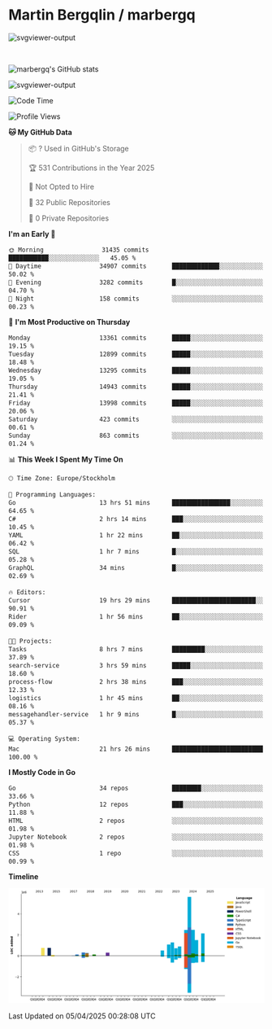 # Martin Bergqlin / marbergq

![svgviewer-output](https://user-images.githubusercontent.com/2405410/206014777-22d41ecb-c24f-421d-b7d9-bba2cb5bb0de.svg)

<br>

<!--- [![Martin's Week](https://github-readme-stats.vercel.app/api/wakatime?username=marbergq&theme=dark)](https://github.com/anuraghazra/github-readme-stats) -->

![marbergq's GitHub stats](https://github-readme-stats.vercel.app/api?username=marbergq&count_private=true&show_icons=true)

![svgviewer-output](https://wakatime.com/badge/user/3f0a2069-6683-4e19-9a4a-7d21ea815067.svg)

<!--START_SECTION:waka-->
![Code Time](http://img.shields.io/badge/Code%20Time-4%2C978%20hrs%2015%20mins-blue)

![Profile Views](http://img.shields.io/badge/Profile%20Views-0-blue)

**🐱 My GitHub Data** 

> 📦 ? Used in GitHub's Storage 
 > 
> 🏆 531 Contributions in the Year 2025
 > 
> 🚫 Not Opted to Hire
 > 
> 📜 32 Public Repositories 
 > 
> 🔑 0 Private Repositories 
 > 
**I'm an Early 🐤** 

```text
🌞 Morning                31435 commits       ███████████░░░░░░░░░░░░░░   45.05 % 
🌆 Daytime                34907 commits       █████████████░░░░░░░░░░░░   50.02 % 
🌃 Evening                3282 commits        █░░░░░░░░░░░░░░░░░░░░░░░░   04.70 % 
🌙 Night                  158 commits         ░░░░░░░░░░░░░░░░░░░░░░░░░   00.23 % 
```
📅 **I'm Most Productive on Thursday** 

```text
Monday                   13361 commits       █████░░░░░░░░░░░░░░░░░░░░   19.15 % 
Tuesday                  12899 commits       █████░░░░░░░░░░░░░░░░░░░░   18.48 % 
Wednesday                13295 commits       █████░░░░░░░░░░░░░░░░░░░░   19.05 % 
Thursday                 14943 commits       █████░░░░░░░░░░░░░░░░░░░░   21.41 % 
Friday                   13998 commits       █████░░░░░░░░░░░░░░░░░░░░   20.06 % 
Saturday                 423 commits         ░░░░░░░░░░░░░░░░░░░░░░░░░   00.61 % 
Sunday                   863 commits         ░░░░░░░░░░░░░░░░░░░░░░░░░   01.24 % 
```


📊 **This Week I Spent My Time On** 

```text
🕑︎ Time Zone: Europe/Stockholm

💬 Programming Languages: 
Go                       13 hrs 51 mins      ████████████████░░░░░░░░░   64.65 % 
C#                       2 hrs 14 mins       ███░░░░░░░░░░░░░░░░░░░░░░   10.45 % 
YAML                     1 hr 22 mins        ██░░░░░░░░░░░░░░░░░░░░░░░   06.42 % 
SQL                      1 hr 7 mins         █░░░░░░░░░░░░░░░░░░░░░░░░   05.28 % 
GraphQL                  34 mins             █░░░░░░░░░░░░░░░░░░░░░░░░   02.69 % 

🔥 Editors: 
Cursor                   19 hrs 29 mins      ███████████████████████░░   90.91 % 
Rider                    1 hr 56 mins        ██░░░░░░░░░░░░░░░░░░░░░░░   09.09 % 

🐱‍💻 Projects: 
Tasks                    8 hrs 7 mins        █████████░░░░░░░░░░░░░░░░   37.89 % 
search-service           3 hrs 59 mins       █████░░░░░░░░░░░░░░░░░░░░   18.60 % 
process-flow             2 hrs 38 mins       ███░░░░░░░░░░░░░░░░░░░░░░   12.33 % 
logistics                1 hr 45 mins        ██░░░░░░░░░░░░░░░░░░░░░░░   08.16 % 
messagehandler-service   1 hr 9 mins         █░░░░░░░░░░░░░░░░░░░░░░░░   05.37 % 

💻 Operating System: 
Mac                      21 hrs 26 mins      █████████████████████████   100.00 % 
```

**I Mostly Code in Go** 

```text
Go                       34 repos            ████████░░░░░░░░░░░░░░░░░   33.66 % 
Python                   12 repos            ███░░░░░░░░░░░░░░░░░░░░░░   11.88 % 
HTML                     2 repos             ░░░░░░░░░░░░░░░░░░░░░░░░░   01.98 % 
Jupyter Notebook         2 repos             ░░░░░░░░░░░░░░░░░░░░░░░░░   01.98 % 
CSS                      1 repo              ░░░░░░░░░░░░░░░░░░░░░░░░░   00.99 % 
```



**Timeline**

![Lines of Code chart](https://raw.githubusercontent.com/marbergq/marbergq/main/assets/bar_graph.png)


 Last Updated on 05/04/2025 00:28:08 UTC
<!--END_SECTION:waka-->
